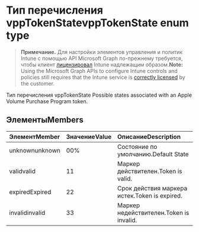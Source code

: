 # <a name="vpptokenstate-enum-type"></a><span data-ttu-id="607e8-101">Тип перечисления vppTokenState</span><span class="sxs-lookup"><span data-stu-id="607e8-101">vppTokenState enum type</span></span>

> <span data-ttu-id="607e8-102">**Примечание.** Для настройки элементов управления и политик Intune с помощью API Microsoft Graph по-прежнему требуется, чтобы клиент [лицензировал](https://go.microsoft.com/fwlink/?linkid=839381) Intune надлежащим образом.</span><span class="sxs-lookup"><span data-stu-id="607e8-102">**Note:** Using the Microsoft Graph APIs to configure Intune controls and policies still requires that the Intune service is [correctly licensed](https://go.microsoft.com/fwlink/?linkid=839381) by the customer.</span></span>

<span data-ttu-id="607e8-103">Тип перечисления vppTokenState
</span><span class="sxs-lookup"><span data-stu-id="607e8-103">Possible states associated with an Apple Volume Purchase Program token.</span></span>
## <a name="members"></a><span data-ttu-id="607e8-104">Элементы</span><span class="sxs-lookup"><span data-stu-id="607e8-104">Members</span></span>
|<span data-ttu-id="607e8-105">Элемент</span><span class="sxs-lookup"><span data-stu-id="607e8-105">Member</span></span>|<span data-ttu-id="607e8-106">Значение</span><span class="sxs-lookup"><span data-stu-id="607e8-106">Value</span></span>|<span data-ttu-id="607e8-107">Описание</span><span class="sxs-lookup"><span data-stu-id="607e8-107">Description</span></span>|
|:---|:---|:---|
|<span data-ttu-id="607e8-108">unknown</span><span class="sxs-lookup"><span data-stu-id="607e8-108">unknown</span></span>|<span data-ttu-id="607e8-109">0</span><span class="sxs-lookup"><span data-stu-id="607e8-109">0%</span></span>|<span data-ttu-id="607e8-110">Состояние по умолчанию.</span><span class="sxs-lookup"><span data-stu-id="607e8-110">Default State</span></span>|
|<span data-ttu-id="607e8-111">valid</span><span class="sxs-lookup"><span data-stu-id="607e8-111">valid</span></span>|<span data-ttu-id="607e8-112">1</span><span class="sxs-lookup"><span data-stu-id="607e8-112">1</span></span>|<span data-ttu-id="607e8-113">Маркер действителен.</span><span class="sxs-lookup"><span data-stu-id="607e8-113">Token is valid.</span></span>|
|<span data-ttu-id="607e8-114">expired</span><span class="sxs-lookup"><span data-stu-id="607e8-114">Expired</span></span>|<span data-ttu-id="607e8-115">2</span><span class="sxs-lookup"><span data-stu-id="607e8-115">2</span></span>|<span data-ttu-id="607e8-116">Срок действия маркера истек.</span><span class="sxs-lookup"><span data-stu-id="607e8-116">Token is expired.</span></span>|
|<span data-ttu-id="607e8-117">invalid</span><span class="sxs-lookup"><span data-stu-id="607e8-117">invalid</span></span>|<span data-ttu-id="607e8-118">3</span><span class="sxs-lookup"><span data-stu-id="607e8-118">3</span></span>|<span data-ttu-id="607e8-119">Маркер недействителен.</span><span class="sxs-lookup"><span data-stu-id="607e8-119">Token is invalid.</span></span>|



